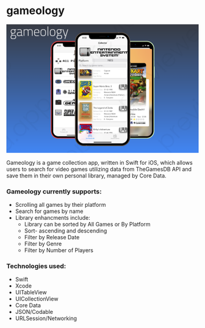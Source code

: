 # gameology

![Gameology app image](https://github.com/developingbrian/gameology/blob/master/image1%202.png)

Gameology is a game collection app, written in Swift for iOS, which allows users to search for video games utilizing data from TheGamesDB API and save them in their own personal library, managed by Core Data.

### Gameology currently supports:
* Scrolling all games by their platform
* Search for games by name
* Library enhancments include:
  * Library can be sorted by All Games or By Platform
  * Sort- ascending and descending
  * Filter by Release Date
  * Filter by Genre
  * Filter by Number of Players
  
### Technologies used:
* Swift
* Xcode
* UITableView
* UICollectionView
* Core Data
* JSON/Codable
* URLSession/Networking
